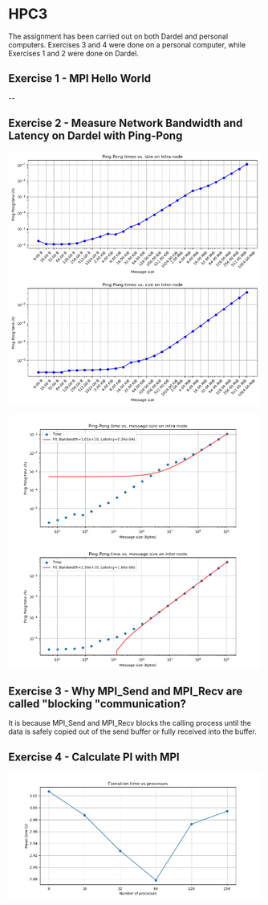 # HPC3
The assignment has been carried out on both Dardel and personal computers. Exercises 3 and 4 were done on a personal computer, while Exercises 1 and 2 were done on Dardel.

## Exercise 1 - MPI Hello World
--

## Exercise 2 - Measure Network Bandwidth and Latency on Dardel with Ping-Pong
![test1](exercise2/results/intraTimeVsSize.png "Ping-Pong time vs Size on Intra-node communication ")
![test2](exercise2/results/interTimeVsSize.png "Ping-Pong time vs Size on Inter-node communication")

![test3](exercise2/results/LBWintra.png "Best fit for bandwidth and latency on Intra-node communication")
![test4](exercise2/results/LBWinter.png "Best fit for bandwidth and latency on Inter-node communication")

## Exercise 3 - Why MPI_Send and MPI_Recv are called "blocking "communication?
It is because MPI_Send and MPI_Recv blocks the calling process until the data is safely copied out of the send buffer or fully received into the buffer.

## Exercise 4 - Calculate PI with MPI
![test5](exercise4/results/ExVsProcess.png "MPI processes vs execution time")





